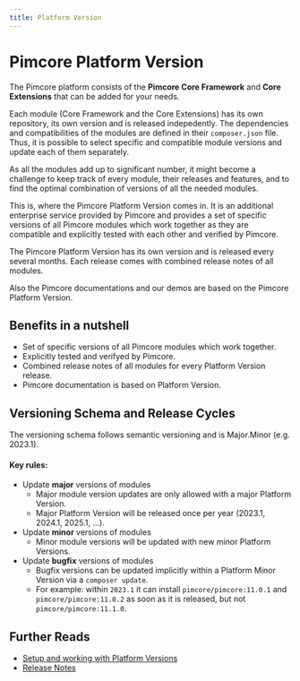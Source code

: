 ```yaml
---
title: Platform Version
---
```

# Pimcore Platform Version

The Pimcore platform consists of the **Pimcore Core Framework** and **Core Extensions** that can be added for your needs. 

Each module (Core Framework and the Core Extensions) has its own repository, its own version and is released indepedently.
The dependencies and compatibilities of the modules are defined in their `composer.json` file. Thus, it is possible to 
select specific and compatible module versions and update each of them separately. 

As all the modules add up to significant number, it might become a challenge to keep track of every module, their releases
and features, and to find the optimal combination of versions of all the needed modules. 

This is, where the Pimcore Platform Version comes in. It is an additional enterprise service provided by Pimcore and 
provides a set of specific versions of all Pimcore modules which work together as they are compatible and explicitly 
tested with each other and verified by Pimcore. 

The Pimcore Platform Version has its own version and is released every several months. Each release comes with combined 
release notes of all modules. 

Also the Pimcore documentations and our demos are based on the Pimcore Platform Version. 

## Benefits in a nutshell
- Set of specific versions of all Pimcore modules which work together. 
- Explicitly tested and verifyed by Pimcore.
- Combined release notes of all modules for every Platform Version release.  
- Pimcore documentation is based on Platform Version. 


## Versioning Schema and Release Cycles
The versioning schema follows semantic versioning and is Major.Minor (e.g. 2023.1). 

#### Key rules:
- Update **major** versions of modules
  - Major module version updates are only allowed with a major Platform Version.
  - Major Platform Version will be released once per year (2023.1, 2024.1, 2025.1, ...). 
- Update **minor** versions of modules
  - Minor module versions will be updated with new minor Platform Versions.
- Update **bugfix** versions of modules
  - Bugfix versions can be updated implicitly within a Platform Minor Version via a `composer update`.
  - For example: within `2023.1` it can install `pimcore/pimcore:11.0.1` and `pimcore/pimcore:11.0.2` as soon as it is 
    released, but not `pimcore/pimcore:11.1.0`. 


## Further Reads

- [Setup and working with Platform Versions](./doc/01_Setup.md)
- [Release Notes](./doc/02_Release_Notes/README.md)